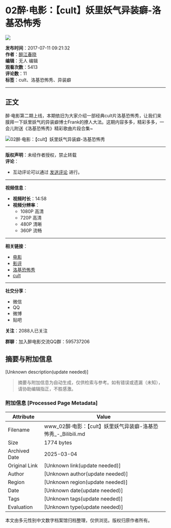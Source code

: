 # 02醉·电影：【cult】妖里妖气异装癖-洛基恐怖秀

![](//i2.hdslb.com/bfs/archive/cf8cf73a3793153edf296175b11e0b6931976129.jpg@100w_100h_1c.webp)

**发布时间**：2017-07-11 09:21:32  
**作者**：[醉江春晓](//space.bilibili.com/16900660)  
**编辑**：无人 编辑  
**观看次数**：5413  
**评论数**：11  
**标签**：cult、洛基恐怖秀、异装癖

---

## 正文

醉·电影第二期上线，本期依旧为大家介绍一部经典cult片洛基恐怖秀，让我们来膜拜一下妖里妖气的异装癖博士Frank的撩人大法。这期内容多多，精彩多多，一会儿附送《洛基恐怖秀》精彩歌曲片段合集~

![02醉·电影：【cult】妖里妖气异装癖-洛基恐怖秀](//i2.hdslb.com/bfs/archive/cf8cf73a3793153edf296175b11e0b6931976129.jpg@518w_290h_1c_!web-video-share-cover.webp)

---

**版权声明**：未经作者授权，禁止转载  
**评论**：  
- 互动评论可以通过 [发送评论](javascript:void(0);) 进行。

---

**视频信息**：  
- **视频时长**：14:58  
- **视频分辨率**：
  - 1080P 高清
  - 720P 高清
  - 480P 清晰
  - 360P 流畅

--- 

**相关链接**：  
- [电影](//search.bilibili.com/all?keyword=%E7%94%B5%E5%BD%B1&from_source=video_tag)  
- [影评](//search.bilibili.com/all?keyword=%E5%BD%B1%E8%AF%84&from_source=video_tag)  
- [洛基恐怖秀](//search.bilibili.com/all?keyword=%E6%B4%9B%E5%9F%BA%E6%81%90%E6%80%96%E7%A7%80&from_source=video_tag)  
- [cult](//search.bilibili.com/all?keyword=cult&from_source=video_tag)  

---

**社交分享**：
- 微信
- QQ
- 微博
- 贴吧

**关注**：2088人已关注  

**群聊**：加入醉电影交流QQ群：595737206
<!-- tcd_original_link https://www.bilibili.com/video/BV1ex411q7Cm/ -->


## 摘要与附加信息

<!-- tcd_abstract -->
[Unknown description(update needed)]
<!-- tcd_abstract_end -->

> 摘要与附加信息为自动生成，仅供检索与参考。如有错误或遗漏（未知），请协助编辑指正，不胜感激。

### 附加信息 [Processed Page Metadata]

| Attribute       | Value                                  |
|-----------------|----------------------------------------|
| Filename        | www_02醉·电影：【cult】妖里妖气异装癖-洛基恐怖秀_-_Bilibili.md                             |
| Size            | 1774 bytes                           |
| Archived Date   | 2025-03-04                             |
| Original Link   | [Unknown link(update needed)]                       |
| Author          | [Unknown author(update needed)]                               |
| Region          | [Unknown region(update needed)]                               |
| Date            | [Unknown date(update needed)]                                 |
| Tags            | [Unknown tags(update needed)]                                 |
| Evaluation            | [Unknown type(update needed)]                                 |
<!-- tcd_table_end -->

本文由多元性别中文数字档案馆归档整理，仅供浏览。版权归原作者所有。

